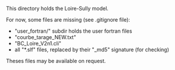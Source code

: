 This directory holds the Loire-Sully model.

For now, some files are missing (see .gitignore file):

* "user_fortran/" subdir holds the user fortran files
* "courbe_tarage_NEW.txt"
* "BC_Loire_V2n1.cli"
* all "*.slf" files, replaced by their "_md5" signature (for checking)

Theses files may be available on request.